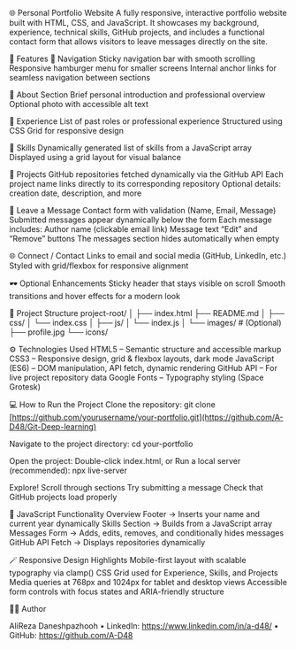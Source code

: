 🌐 Personal Portfolio Website
A fully responsive, interactive portfolio website built with HTML, CSS, and JavaScript.
It showcases my background, experience, technical skills, GitHub projects, and includes a functional contact form that allows visitors to leave messages directly on the site.

🚀 Features
🧭 Navigation
Sticky navigation bar with smooth scrolling
Responsive hamburger menu for smaller screens
Internal anchor links for seamless navigation between sections

👤 About Section
Brief personal introduction and professional overview
Optional photo with accessible alt text

💼 Experience
List of past roles or professional experience
Structured using CSS Grid for responsive design

🧠 Skills
Dynamically generated list of skills from a JavaScript array
Displayed using a grid layout for visual balance

📂 Projects
GitHub repositories fetched dynamically via the GitHub API
Each project name links directly to its corresponding repository
Optional details: creation date, description, and more

💌 Leave a Message
Contact form with validation (Name, Email, Message)
Submitted messages appear dynamically below the form
Each message includes:
Author name (clickable email link)
Message text
“Edit” and “Remove” buttons
The messages section hides automatically when empty

🌐 Connect / Contact
Links to email and social media (GitHub, LinkedIn, etc.)
Styled with grid/flexbox for responsive alignment

🕶️ Optional Enhancements
Sticky header that stays visible on scroll
Smooth transitions and hover effects for a modern look

🧩 Project Structure
project-root/
│
├── index.html
├── README.md
│
├── css/
│   └── index.css
│
├── js/
│   └── index.js
│
└── images/           # (Optional)
    ├── profile.jpg
    └── icons/

⚙️ Technologies Used
HTML5 – Semantic structure and accessible markup
CSS3 – Responsive design, grid & flexbox layouts, dark mode
JavaScript (ES6) – DOM manipulation, API fetch, dynamic rendering
GitHub API – For live project repository data
Google Fonts – Typography styling (Space Grotesk)

💻 How to Run the Project
Clone the repository:
git clone [https://github.com/yourusername/your-portfolio.git](https://github.com/A-D48/Git-Deep-learning)


Navigate to the project directory:
cd your-portfolio

Open the project:
Double-click index.html, or
Run a local server (recommended):
npx live-server


Explore!
Scroll through sections
Try submitting a message
Check that GitHub projects load properly

🧪 JavaScript Functionality Overview
Footer → Inserts your name and current year dynamically
Skills Section → Builds from a JavaScript array
Messages Form → Adds, edits, removes, and conditionally hides messages
GitHub API Fetch → Displays repositories dynamically

🪄 Responsive Design Highlights
Mobile-first layout with scalable typography via clamp()
CSS Grid used for Experience, Skills, and Projects
Media queries at 768px and 1024px for tablet and desktop views
Accessible form controls with focus states and ARIA-friendly structure


🧑‍💻 Author

AliReza Daneshpazhooh 
 • LinkedIn: https://www.linkedin.com/in/a-d48/
 • GitHub: https://github.com/A-D48
